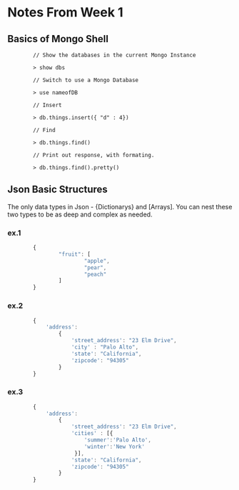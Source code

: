 # Notes From Week 1


## Basics of Mongo Shell
```shell    
        // Show the databases in the current Mongo Instance
                        
        > show dbs
                
        // Switch to use a Mongo Database
                        
        > use nameofDB
                
        // Insert 
                        
        > db.things.insert({ "d" : 4})
                
        // Find
                        
        > db.things.find()
                
        // Print out response, with formating.
                        
        > db.things.find().pretty()
```        
## Json Basic Structures

The only data types in Json - {Dictionarys} and [Arrays]. You can nest these two types to be as deep and complex as needed.

### ex.1
```javascript
        {
                "fruit": [
                        "apple",
                        "pear",
                        "peach"
                ]
        }
```
### ex.2
```javascript
        {
            'address':
                {
                    'street_address': "23 Elm Drive",
                    'city' : "Palo Alto",
                    'state': "California",
                    'zipcode': "94305"
                }
        }
```
### ex.3
```javascript
        {
            'address':
                {
                    'street_address': "23 Elm Drive",
                    'cities' : [{
                        'summer':'Palo Alto',
                        'winter':'New York'
                     }],
                    'state': "California",
                    'zipcode': "94305"
            	}
        }
```
